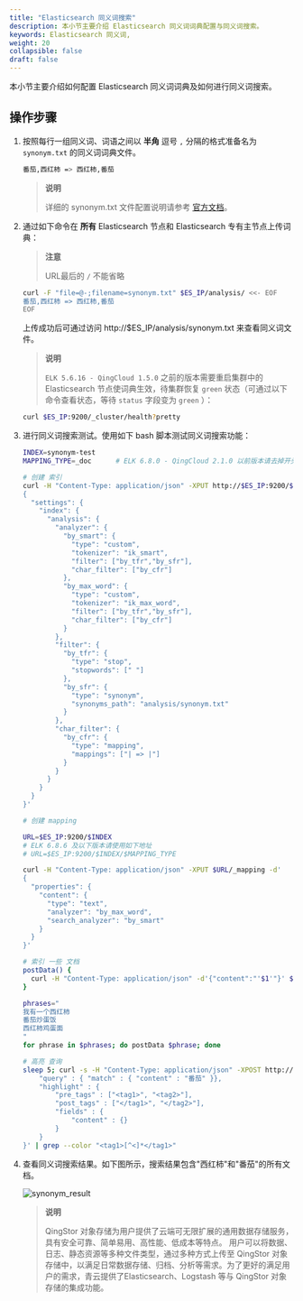 ```yaml
---
title: "Elasticsearch 同义词搜索"
description: 本小节主要介绍 Elasticsearch 同义词词典配置与同义词搜索。
keywords: Elasticsearch 同义词,
weight: 20
collapsible: false
draft: false
---
```


本小节主要介绍如何配置 Elasticsearch 同义词词典及如何进行同义词搜索。

## 操作步骤

1. 按照每行一组同义词、词语之间以 **半角** 逗号 `,` 分隔的格式准备名为 `synonym.txt` 的同义词词典文件。

   ```bash
   番茄,西红柿 => 西红柿,番茄
   ```

   > **说明**
   >
   > 详细的 synonym.txt 文件配置说明请参考 [官方文档](https://www.elastic.co/guide/en/elasticsearch/reference/6.7/analysis-synonym-tokenfilter.html)。
   
2. 通过如下命令在 **所有** Elasticsearch 节点和 Elasticsearch 专有主节点上传词典：

   > **注意**
   >
   > URL最后的 `/` 不能省略

   ```bash
   curl -F "file=@-;filename=synonym.txt" $ES_IP/analysis/ <<- EOF
   番茄,西红柿 => 西红柿,番茄
   EOF
   ```

   上传成功后可通过访问 http://$ES_IP/analysis/synonym.txt 来查看同义词文件。

   > **说明**
   >
   > `ELK 5.6.16 - QingCloud 1.5.0` 之前的版本需要重启集群中的 Elasticsearch 节点使词典生效，待集群恢复 `green` 状态（可通过以下命令查看状态，等待 `status` 字段变为 `green` ）：
   
   ```bash
   curl $ES_IP:9200/_cluster/health?pretty
   ```

3. 进行同义词搜索测试。使用如下 bash 脚本测试同义词搜索功能：

   ```bash
   INDEX=synonym-test
   MAPPING_TYPE=_doc      # ELK 6.8.0 - QingCloud 2.1.0 以前版本请去掉开头的下划线，即：doc
   
   # 创建 索引
   curl -H "Content-Type: application/json" -XPUT http://$ES_IP:9200/$INDEX -d'
   {
     "settings": {
       "index": {
         "analysis": {
           "analyzer": {
             "by_smart": {
               "type": "custom",
               "tokenizer": "ik_smart",
               "filter": ["by_tfr","by_sfr"],
               "char_filter": ["by_cfr"]
             },
             "by_max_word": {
               "type": "custom",
               "tokenizer": "ik_max_word",
               "filter": ["by_tfr","by_sfr"],
               "char_filter": ["by_cfr"]
             }
           },
           "filter": {
             "by_tfr": {
               "type": "stop",
               "stopwords": [" "]
             },
             "by_sfr": {
               "type": "synonym",
               "synonyms_path": "analysis/synonym.txt"
             }
           },
           "char_filter": {
             "by_cfr": {
               "type": "mapping",
               "mappings": ["| => |"]
             }
           }
         }
       }
     }
   }'
   
   # 创建 mapping
   
   URL=$ES_IP:9200/$INDEX
   # ELK 6.8.6 及以下版本请使用如下地址
   # URL=$ES_IP:9200/$INDEX/$MAPPING_TYPE
   
   curl -H "Content-Type: application/json" -XPUT $URL/_mapping -d'
   {
     "properties": {
       "content": {
         "type": "text",
         "analyzer": "by_max_word",
         "search_analyzer": "by_smart"
       }
     }
   }'
   
   # 索引 一些 文档
   postData() {
     curl -H "Content-Type: application/json" -d'{"content":"'$1'"}' $ES_IP:9200/$INDEX/$MAPPING_TYPE; echo
   }
   
   phrases="
   我有一个西红柿
   番茄炒蛋饭
   西红柿鸡蛋面
   "
   for phrase in $phrases; do postData $phrase; done
   
   # 高亮 查询
   sleep 5; curl -s -H "Content-Type: application/json" -XPOST http://$ES_IP:9200/$INDEX/_search  -d'{
       "query" : { "match" : { "content" : "番茄" }},
       "highlight" : {
           "pre_tags" : ["<tag1>", "<tag2>"],
           "post_tags" : ["</tag1>", "</tag2>"],
           "fields" : {
               "content" : {}
           }
       }
   }' | grep --color "<tag1>[^<]*</tag1>"
   ```

4. 查看同义词搜索结果。如下图所示，搜索结果包含"西红柿"和"番茄"的所有文档。

   ![synonym_result](../../images/synonym_result.png)

   > **说明**
   >
   > QingStor 对象存储为用户提供了云端可无限扩展的通用数据存储服务，具有安全可靠、简单易用、高性能、低成本等特点。 用户可以将数据、日志、静态资源等多种文件类型，通过多种方式上传至 QingStor 对象存储中，以满足日常数据存储、归档、分析等需求。为了更好的满足用户的需求，青云提供了Elasticsearch、Logstash 等与 QingStor 对象存储的集成功能。
